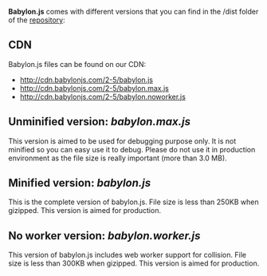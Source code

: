 **Babylon.js** comes with different versions that you can find in the /dist folder of the [repository](https://github.com/BabylonJS/Babylon.js/tree/master/dist):

## CDN

Babylon.js files can be found on our CDN:

* http://cdn.babylonjs.com/2-5/babylon.js 
* http://cdn.babylonjs.com/2-5/babylon.max.js 
* http://cdn.babylonjs.com/2-5/babylon.noworker.js 


## Unminified version: *babylon.max.js*

This version is aimed to be used for debugging purpose only. It is not minified so you can easy use it to debug. 
Please do not use it in production environment as the file size is really important (more than 3.0 MB).

## Minified version: *babylon.js*

This is the complete version of babylon.js. File size is less than 250KB when gizipped. This version is aimed for production.

## No worker version: *babylon.worker.js*

This version of babylon.js includes web worker support for collision. File size is less than 300KB when gizipped. This version is aimed for production.
